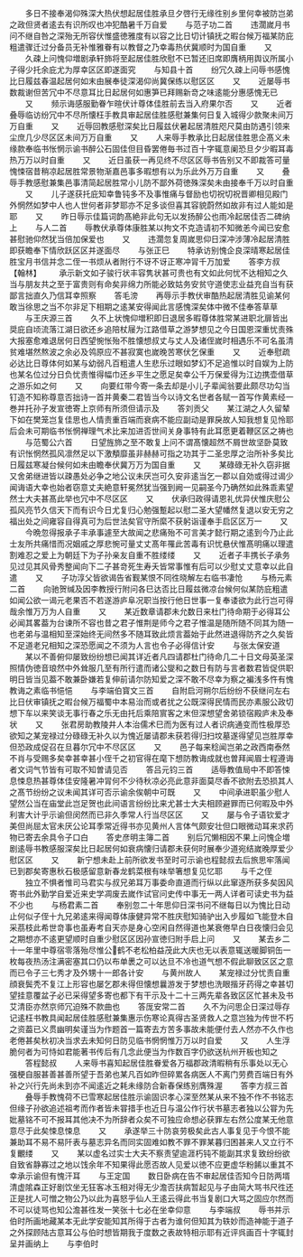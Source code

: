 <!-- { "loadSidebar": true } -->
　　多日不接奉渴仰殊深大热伏想起居佳胜承旦夕啓行无缘徃别乡里何幸被防岂弟之政但贤者逺去有识所叹也冲犯酷暑千万自爱
　　与范子功二首
　　违濶嵗月书问不继自咎之深殆无所容伏惟盛徳雅度有以容之比日切计镇抚之暇台候万福某防庇粗遣骤迁过分备员无补惟雅眷有以教督之乃幸毒热伏冀顺时为国自重
　　又
　　久疎上问愧仰増剧承轩斾将至起居佳胜欣慰不已暂还旧席即膺柄用舆议所属小子得少托余庇尤为厚幸区区即遂面究
　　与知县十首
　　纷冗久疎上问辱书感愧比日履兹春温起居何如末由展奉徒深渴仰尚冀保练以慰区区
　　又
　　近屡辱书数裁谢但苦冗中不尽意耳比日起居何如惠笋已拜赐新竒之味逺能分惠感愧无已
　　又
　　频示诲感服勤眷乍暄伏计尊体佳胜前去当入府果尔否
　　又
　　近者叠辱临访纷冗中不尽所懐枉手教具审起居佳胜感慰兼集何日复入城得少款聚未间万万自重
　　又
　　近辱回教感慰深矣比日履兹伏暑起居清胜咫尺莫由防遇引领来尘庶几少尽区区未间万万自重
　　又
　　人来辱手教承比日起居佳胜思企髙义未缘款奉临书怅惘示谕书醉公石固佳但目昏罢倦毎书过百十字辄意阑恐旦夕少暇耳毒热万万以时自重
　　又
　　近日虽获一再见终不尽区区辱书告别又不即裁答可量愧悚宿昔稍凉起居胜常景物渐嘉邑事多暇想有以为乐此外万万自重
　　又
　　叠辱手教感慰兼集邑事清简起居胜常小儿防不鄙外荷徳殊深矣未由接奉千万以时自重
　　又
　　儿子遂获托庇知幸鲁钝多不及事惟痛与督励也切祝切祝晋卿相见殿门外惘然如梦中人也人世何者非梦耶亦不足多谈但喜其容貌蔚然如故非有过人能如是耶
　　又
　　昨日辱示佳篇词韵髙絶非此句无以发扬醉公也雨冷起居佳否二碑纳上
　　与人二首
　　辱教伏承尊体康胜某以拘文不克造请初不知微恙今闻已安愈甚慰驰仰然犹当倍加保爱也
　　又
　　违濶忽复周嵗思仰日深冲涉薄冷起居清胜即获瞻奉下情欣跃区区并遂面尽
　　与张正巳
　　特承访别愧企良深晴寒起居佳胜宝月书信并念二侄一书烦从者附行不讶不讶正寒冲冐千万加爱
　　答李方叔【翰林】
　　承示新文如子骏行状丰容隽状甚可贵也有文如此何忧不达相知之久当与朋友共之至于富贵则有命矣非绵力所能必致姑务安贫守道使志业益充自当有获鄙言拙直久乃信耳幸照察
　　答毛滂
　　再辱示手教伏审酷热起居清胜见谕某何敢当徐思之当不尔非足下相期之逺某安得闻此言感愧深矣体中微不佳奉答草草
　　与王庆源三首
　　久不上状愧仰増积即日退居多暇尊体胜常某进职北扉皆出奨庇自顷流落江湖日欲还乡追陪杖屦为江路借草之游梦想见之今日国恩深重忧责殊大报塞愈难退居何日西望惋怅殆不胜懐想叔丈与丈人及诸侄嵗时相遇乐不可名虽清贫难堪然熬波之余必及鸰原应不甚寂寞也嵗晚苦寒伏乞保重
　　又
　　近奉慰疏必达比日尊体何如某与幼弱凡百粗遣人生悲乐过眼如梦幻不足追惟以时自娱为上防也某名位过分日负忧责惟得幅巾还乡平生之愿足矣幸公千万保爱得为江边携壶借草之游乐如之何
　　又
　　向要红带今寄一条去却是小儿子辈闻翁要此颇尽功勾当钉造不知称尊意否拙诗一首并黄秦二君皆当今以诗文名世者各赋一首写作黄素经一巻并托孙子发宣徳寄上京师有所须但请示及
　　答刘贡父
　　某江湖之人久留辇下如在樊笼岂复佳思也人情责重百端而衰病不能应副动是罪戾故人知我想复见怜耶后会未可期临书怅惘禅理气术比来加进否世间关身事特有此耳愿更着鞭区区之祷也
　　与范蜀公六首
　　日望旌斾之至不敢复上问不谓髙懐超然不屑世故坚卧莫致有识怅惘然孤风凛然足以下激頺靡虽非赫赫可指之功其于二圣忠厚之治所补多矣比日履兹寒凝台候何如未由瞻奉伏冀万万为国自重
　　又
　　某碌碌无补久窃非据又舍弟继进皆以疎愚处必争之地公议未厌岂可久安非逺当乞一郡以自効或得过谒少闻诲语大幸也始者窃意丈夫絶意轩冕然犹当强到阙一见嗣圣今乃确然如此殊乖素望然士大夫甚髙此举也冗中不尽区区
　　又
　　伏承归政得请恩礼优异伏惟庆慰公孤风亮节久信天下而有识今日尤复归心勉强蹔起以慰二圣大望幡然复退以安无穷之福出处之间雍容自得真可为后世法矣官守所縻不获躬诣谨奉手启区区万一
　　又
　　今晩忽得报承子丰承事遽至大故闻之悲痛殆不可言美才懿行期之逺到今乃止此士友所共痛惜而况姻戚之厚悲惋可量丈丈髙年罹此苦毒有识忧悬伏惟髙明痛以理遣割难忍之爱上为朝廷下为子孙亲友自重不胜缕缕
　　又
　　近者子丰携长子承务见过见其风骨秀整闻向下二子甚竒死生寿夭皆常事惟有后可以少慰丈丈意幸以此自遣
　　又
　　子功淳父皆欲谒告省觐某恨不同徃晓解左右临书凄怆
　　与杨元素二首
　　向驰贺缄及因李教授行附问各巳达否比日履兹微凉台候何似某防庇粗遣如闻公欲一谒元老果否不若遂游庐阜况职当按行他日世事一复奉诿欲为此行岂可得哉余惟万万为人自重
　　又
　　某近数章请郡未允数日来杜门待命期于必得耳公必闻其畧葢为台谏所不容也昔之君子惟荆是师今之君子惟温是随所随不同其为随一也老弟与温相知至深始终无间然多不随耳致此烦言葢始于此然进退得防齐之久矣皆不足道老兄相知之深恐愿闻之不须为人言也令子必得信计安
　　与张太保安道
　　某以不善俯仰屡致纷纷想已闻其详近者凡四请郡杜门待命几二十日文母英圣深照情伪徳音琅然中外耸服几至有所行遣而诸公燮和之数日有防与言者数君皆促供职明日皆当见葢不敢兼卧嫌若复伸前请尔防知爱之深不敢不尽幸为察之褊浅多忤有愧教诲之素临书悒悒
　　与李端伯寳文三首
　　自附启河朔尔后纷纷不获继问左右比日伏审镇抚之暇台候万福蜀中本易治而或者扰之公既深得民情而民亦素服公政切想下车以来笑谈无事行春之乐无由托后乘陪賔客之末但深想望舍弟锁宿殿庐未及奉状
　　又
　　张君房助教陵井人本治儒术巳而为医有过人者识病通变而性极厚恐欲知之某宠禄过分碌碌无补久以为愧近屡请郡未获若得归扫坟墓遂得望见岂胜厚幸但恐政成促召在旦暮尔冗中不尽区区
　　又
　　邑子每来稔闻岂弟之政西南泰然不肖与受赐多矣幸甚幸甚小侄千之初官得在麾下想防教诲成就也曽拜闻眉士程遵诲者文词气节皆有可取不知曽请见否
　　答吕元钧三首
　　适辱教值局中不即答悚息悚息热甚尊体佳安隆暑冲冐何不少待秋凉必亮此意非面莫尽香不欲附去恐损其人之髙节纷纷之议未闻其详可否示谕余俟朝中可既
　　又
　　中间承进职虽少慰人望然公当在庙堂此岂足贺也此间语言纷纷比来尤甚士大夫相顾避罪而已何暇及中外利害大计乎示谕但闵然而已非久季常人行当尽区区
　　又
　　屡与令子语钦爱才美但尚屈太官未厌公论耳季常近得书亦见黄州人言体气颇安壮但口眼微动耳来求药物已寄去余具令子口白
　　答史彦明主簿二首
　　别后冗懒相因不果上问愧企増剧逺辱书教感服深矣比日起居何如衰病懐归请郡未获何时展奉少道宛结嵗晚厚爱少慰区区
　　又
　　新宁想未赴上前所欲发书至时可示谕也程懿叔去后旅思牢落闻已到郡矣寄惠秋石极感留意新春龙鹤菜根有味举箸想复见忆耶
　　与千之侄
　　独立不惧者惟司马君实与叔兄弟耳万事委命直道而行纵以此窜逐所获多矣因风寄书此外勤学自爱近来史学凋废去嵗作试官问史传中事无一两人详者可读史书为益不少也
　　与杨君素二首
　　奉别忽二十年思仰日深书问不继每日以为愧比日动止何似子侄十九兄弟逺来得闻尊体康健异常不胜庆慰知骑驴出入步履如飞能登木自采茘枝此希世竒事也虽寿考自天亦是身心空闲自然得道也某衰倦早白日夜懐归会见之期想亦不逺更望顺时自重少慰区区因孙宣徳归附手启上问
　　又
　　某去乡二十一年里中尊宿零落殆尽惟公鹤不老松柏益茂此大庆也无以表意辄送暖脚铜缶一枚每夜热汤注满密塞其口仍以布单褁之可以达旦不冷也道气想不假此聊致区区之意而已令子三七秀才及外甥十一郎各计安
　　与黄州故人
　　某宠禄过分忧责自重顔衰鬓秃不复江上形容也屡乞郡未得但懐想曩游发于梦想也洗眼揩牙药得之幸甚切望挂意覆盆子必已采得望多寄也都下有干示及十二十三两先辈各致区区忙甚未及书艾清臣亦然京师冗迫殊不款曲也
　　答厐安常二首
　　久不为问思企日深过辱存记逺枉书教具闻起居佳胜感慰兼集惠示伤寒论真得古圣贤救人之意岂独为传世不朽之资葢已义贯幽明矣谨当为作题首一篇寄去方苦多事故未能便付去人然亦不久作也老倦甚矣秋初决当求去未知何日防见临书惘惘惟万万以时自爱
　　又
　　人生浮脆何者为可恃如君能著书传后有几念此便当为作数百字仍欲送杭州开板也知之
　　答程懿叔
　　人来辱书喜知起居佳胜眷爱各万福郡政清暇稍有乐事处以无心强梗自服甚善甚善所望于吾弟也某凡百如昨但碎累各病医人不离门劳费百端日有外补之兴行先尚未到亦不闻逺近之耗未缘防合新春保练别膺殊渥
　　答李方叔三首
　　叠辱手教愧荷不已雪寒起居佳胜示谕固识孝心深至然某从来不独不作不书铭志但缘子孙欲追述祖考而作者皆未甞措手也近日与温公作行状书墓志者独以公甞为先妣墓铭不可不报耳其他决不为所辞者众矣不可独应命想必获罪左右然公度某无他意意尽于此矣悚息悚息
　　又
　　承遂举三十防哀劳极矣此古人事复见于今恨不能兼助耳不易不易阡表与墓志异名而同实固难如教不罪不罪某暮归困甚来人又立行不复覼缕
　　又
　　某以虚名过实士大夫不察责望逾涯朽钝不能副其求复致纷纷欲自致省静寡过之地以饯余年不知果得此愿否故人见爱以徳不应更虚华粉餙以重其不幸承示谕但有愧汗耳
　　与王定国
　　数日卧病在告不审起居佳否知今日防两壻清虚隂森正好剧饮坐无狂客冰玉相对得无少澹否扶病暂起见与子由简大骂书尺徃还正是扰人可憎之物公乃以此为喜怒乎仙人王逺云得此书当复剧口大骂之固应尔然而不可以徒骂也知公澹甚徃发一笑张十七必在坐幸仰意
　　与李端叔
　　辱书并示伯时所画地藏某本无此学安能知其所得于古者为谁何但知其为轶妙而造神能于道子之外探顾陆古意耳公与伯时想皆期我于度数之表故特相示耶有近评呉画百十字辄封呈并画纳上
　　与李伯时
